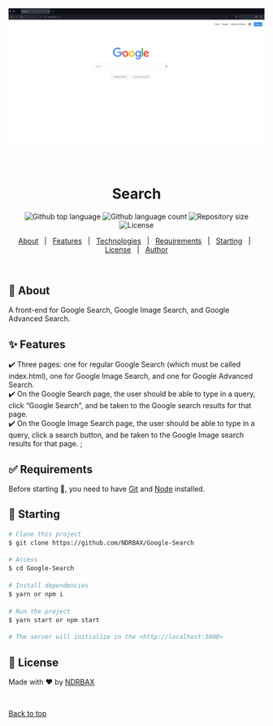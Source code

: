 <div align="center" id="top"> 
  <img src="./assets/preview.png" alt="Google-Search" />

&#xa0;

  <!-- <a href="https://search.netlify.app">Demo</a> -->
</div>

<h1 align="center">Search</h1>

<p align="center">
  <img alt="Github top language" src="https://img.shields.io/github/languages/top/NDRBAX/Google-Search?color=56BEB8">
  <img alt="Github language count" src="https://img.shields.io/github/languages/count/NDRBAX/Google-Search?color=56BEB8">
  <img alt="Repository size" src="https://img.shields.io/github/repo-size/NDRBAX/Google-Search?color=56BEB8">
  <img alt="License" src="https://img.shields.io/github/license/NDRBAX/Google-Search?color=56BEB8">
</p>

<!-- Status -->

<!-- <h4 align="center">
	🚧  Search 🚀 Under construction...  🚧
</h4>

<hr> -->

<p align="center">
  <a href="#dart-about">About</a> &#xa0; | &#xa0; 
  <a href="#sparkles-features">Features</a> &#xa0; | &#xa0;
  <a href="#rocket-technologies">Technologies</a> &#xa0; | &#xa0;
  <a href="#white_check_mark-requirements">Requirements</a> &#xa0; | &#xa0;
  <a href="#checkered_flag-starting">Starting</a> &#xa0; | &#xa0;
  <a href="#memo-license">License</a> &#xa0; | &#xa0;
  <a href="https://github.com/NDRBAX" target="_blank">Author</a>
</p>

<br>

## :dart: About

A front-end for Google Search, Google Image Search, and Google Advanced Search.

## :sparkles: Features

:heavy_check_mark: Three pages: one for regular Google Search (which must be called index.html), one for Google Image Search, and one for Google Advanced Search.\
:heavy_check_mark: On the Google Search page, the user should be able to type in a query, click “Google Search”, and be taken to the Google search results for that page.\
:heavy_check_mark: On the Google Image Search page, the user should be able to type in a query, click a search button, and be taken to the Google Image search results for that page.
;

## :white_check_mark: Requirements

Before starting :checkered_flag:, you need to have [Git](https://git-scm.com) and [Node](https://nodejs.org/en/) installed.

## :checkered_flag: Starting

```bash
# Clone this project
$ git clone https://github.com/NDRBAX/Google-Search

# Access
$ cd Google-Search

# Install dependencies
$ yarn or npm i

# Run the project
$ yarn start or npm start

# The server will initialize in the <http://localhost:3000>
```

## :memo: License

Made with :heart: by <a href="https://github.com/NDRBAX" target="_blank">NDRBAX</a>

&#xa0;

<a href="#top">Back to top</a>
